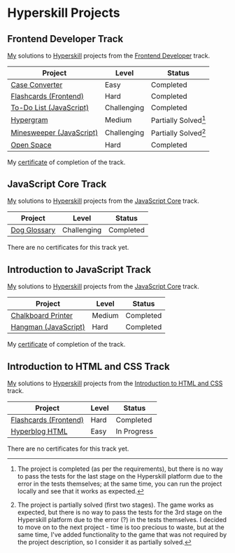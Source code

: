 # Hyperskill Projects

## Frontend Developer Track

[My](https://hyperskill.org/profile/7889902) solutions to [Hyperskill](https://hyperskill.org) projects from the [Frontend Developer](https://hyperskill.org/tracks/5) track.

| Project                                      | Level       | Status               |
| -------------------------------------------- | ----------- | -------------------- |
| [Case Converter](./01_case_converter)        | Easy        | Completed            |
| [Flashcards (Frontend)](./02_flashcards)     | Hard        | Completed            |
| [To-Do List (JavaScript)](./03_todo_list)    | Challenging | Completed            |
| [Hypergram](./04_hypergram)                  | Medium      | Partially Solved[^1] |
| [Minesweeper (JavaScript)](./05_minesweeper) | Challenging | Partially Solved[^2] |
| [Open Space](./06_open_space)                | Hard        | Completed            |

[^1]: The project is completed (as per the requirements), but there is no way to pass the tests for the last stage on the Hyperskill platform due to the error in the tests themselves; at the same time, you can run the project locally and see that it works as expected.
[^2]: The project is partially solved (first two stages). The game works as expected, but there is no way to pass the tests for the 3rd stage on the Hyperskill platform due to the error (?) in the tests themselves. I decided to move on to the next project - time is too precious to waste, but at the same time, I've added functionality to the game that was not required by the project description, so I consider it as partially solved.

My [certificate](https://hyperskill.org/certificates/062a6479-a287-4220-9f0a-312d10233c68.pdf) of completion of the track.

## JavaScript Core Track

[My](https://hyperskill.org/profile/7889902) solutions to [Hyperskill](https://hyperskill.org) projects from the [JavaScript Core](https://hyperskill.org/tracks/65) track.

| Project                           | Level       | Status    |
| --------------------------------- | ----------- | --------- |
| [Dog Glossary](./07_dog_glossary) | Challenging | Completed |

There are no certificates for this track yet.

## Introduction to JavaScript Track

[My](https://hyperskill.org/profile/7889902) solutions to [Hyperskill](https://hyperskill.org) projects from the [JavaScript Core](https://hyperskill.org/tracks/32) track.

| Project                                       | Level  | Status    |
| --------------------------------------------- | ------ | --------- |
| [Chalkboard Printer](./08_chalkboard_printer) | Medium | Completed |
| [Hangman (JavaScript)](./09_hangman)          | Hard   | Completed |

My [certificate](https://hyperskill.org/certificates/e4756834-a763-4bf1-9cf4-3e1cb141ca51.pdf) of completion of the track.

## Introduction to HTML and CSS Track

[My](https://hyperskill.org/profile/7889902) solutions to [Hyperskill](https://hyperskill.org) projects from the [Introduction to HTML and CSS](https://hyperskill.org/tracks/34) track.

| Project                                  | Level | Status      |
| ---------------------------------------- | ----- | ----------- |
| [Flashcards (Frontend)](./02_flashcards) | Hard  | Completed   |
| [Hyperblog HTML](./10_hyperblog_html)    | Easy  | In Progress |

There are no certificates for this track yet.
